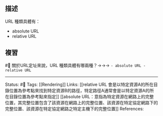 ## 描述

URL 種類具體有：
- absolute URL
- relative URL

## 複習

#🧠 關於URL定址來說，URL 種類具體有哪兩種？->->-> `- absolute URL - relative URL`
<!--SR:!2023-03-23,50,210-->


---
Status: #🌱 
Tags:
[[Rendering]]
Links:
[[relative URL 會是以特定資源A的所在目錄位置為參考點來找到特定資源B的路徑，特定路徑A通常會是以特定資源A的所在目錄位置為參考點來指定]]
[[absolute URL：意指為特定資源在網路上的完整位置，其完整位置包含了該資源在網路上的完整位置、該資源在特定協定網路下的完整位置、該資源在特定協定網路之特定主機下的完整位置]]
References: